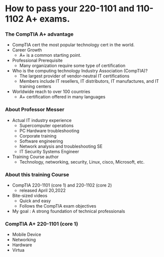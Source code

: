 # How to pass your 220-1101 and 110-1102 A+ exams.

### The CompTIA A+ advantage

- CompTIA cert the most popular technology cert in the world.
- Career Growth
	- A+ is a common starting point.
- Professional Prerequisite
	- Many organization require some type of certification
- Who is the computing technology Industry Association (CompTIA)?
	- The largest provider of vendor-neutral IT certifications
	- Members include IT resellers, IT distributors, IT manufactures, and IT training centers
- Worldwide reach to over 100 countries
	- A+ certification offered in many languages
### About Professor Messer

- Actual IT industry experience
	- Supercomputer operations
	- PC Hardware troubleshooting
	- Corporate training
	- Software engineering
	- Network analysis and troubleshooting SE
	- IT Security Systems Engineer
- Training Course author
	- Technology, networking, security, Linux, cisco, Microsoft, etc.
### About this training Course

- CompTIA 220-1101 (core 1) and 220-1102 (core 2)
	- released April 20,2022
- Bite-sized videos
	- Quick and easy
	- Follows the CompTIA exam objectives
- My goal : A strong foundation of technical professionals
### CompTIA A+ 220-1101 (core 1)

- Mobile Device
- Networking
- Hardware
- Virtua